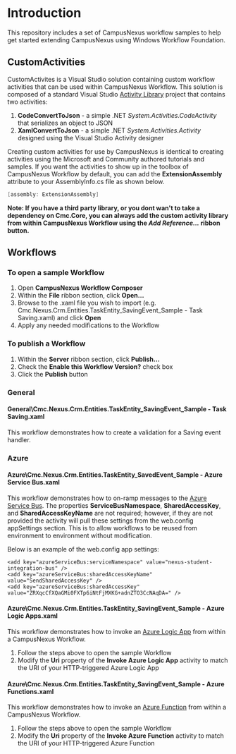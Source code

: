 # Introduction
This repository includes a set of CampusNexus workflow samples to help get started extending CampusNexus using Windows Workflow Foundation.
## CustomActivities
CustomActivites is a Visual Studio solution containing custom workflow activities that can be used within CampusNexus Workflow.  This solution is composed of a standard Visual Studio [Activity Library](https://msdn.microsoft.com/en-us/library/dd489393.aspx) project that contains two activities:
1. **CodeConvertToJson** - a simple .NET *System.Activities.CodeActivity* that serializes an object to JSON
2. **XamlConvertToJson** - a simple .NET *System.Activities.Activity* designed using the Visual Studio Activity designer

Creating custom activities for use by CampusNexus is identical to creating activities using the Microsoft and Community authored tutorials and samples.  If you want the activities to show up in the toolbox of CampusNexus Workflow by default, you can add the **ExtensionAssembly** attribute to your AssemblyInfo.cs file as shown below.
```csharp
[assembly: ExtensionAssembly]
```
**Note: If you have a third party library, or you dont wan't to take a dependency on Cmc.Core, you can always add the custom activity library from within CampusNexus Workflow using the *Add Reference...* ribbon button.**
## Workflows
### To open a sample Workflow
1. Open **CampusNexus Workflow Composer**
2. Within the **File** ribbon section, click **Open...**
3. Browse to the .xaml file you wish to import (e.g. Cmc.Nexus.Crm.Entities.TaskEntity_SavingEvent_Sample - Task Saving.xaml) and click **Open**
4. Apply any needed modifications to the Workflow

### To publish a Workflow
1. Within the **Server** ribbon section, click **Publish...**
2. Check the **Enable this Workflow Version?** check box
3. Click the **Publish** button

### General
#### General\Cmc.Nexus.Crm.Entities.TaskEntity_SavingEvent_Sample - Task Saving.xaml
This workflow demonstrates how to create a validation for a Saving event handler.

### Azure
#### Azure\Cmc.Nexus.Crm.Entities.TaskEntity_SavedEvent_Sample - Azure Service Bus.xaml
This workflow demonstrates how to on-ramp messages to the [Azure Service Bus](https://docs.microsoft.com/en-us/azure/service-bus/).
The properties **ServiceBusNamespace**, **SharedAccessKey**, and **SharedAccessKeyName** are not required; however, if they are not provided the activity will pull these settings from the web.config appSettings section.  This is to allow workflows to be reused from environment to environment without modification.

Below is an example of the web.config app settings:
~~~~
<add key="azureServiceBus:serviceNamespace" value="nexus-student-integration-bus" />
<add key="azureServiceBus:sharedAccessKeyName" value="SendSharedAccessKey" />
<add key="azureServiceBus:sharedAccessKey" value="ZRXqcCfXQaGMi0FXTp6iNtFjMXKG+adnZTO3CcNAqDA=" />
~~~~

#### Azure\Cmc.Nexus.Crm.Entities.TaskEntity_SavingEvent_Sample - Azure Logic Apps.xaml
This workflow demonstrates how to invoke an [Azure Logic App](https://docs.microsoft.com/en-us/azure/logic-apps/) from within a CampusNexus Workflow.
1. Follow the steps above to open the sample Workflow
2. Modify the **Uri** property of the **Invoke Azure Logic App** activity to match the URI of your HTTP-triggered Azure Logic App
#### Azure\Cmc.Nexus.Crm.Entities.TaskEntity_SavingEvent_Sample - Azure Functions.xaml
This workflow demonstrates how to invoke an [Azure Function](https://docs.microsoft.com/en-us/azure/azure-functions/) from within a CampusNexus Workflow.
1. Follow the steps above to open the sample Workflow
2. Modify the **Uri** property of the **Invoke Azure Function** activity to match the URI of your HTTP-triggered Azure Function
